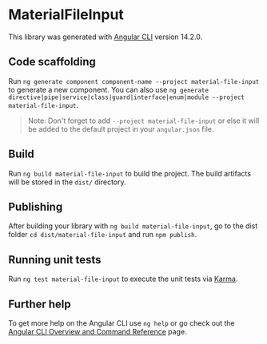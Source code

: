 # MaterialFileInput

This library was generated with [Angular CLI](https://github.com/angular/angular-cli) version 14.2.0.

## Code scaffolding

Run `ng generate component component-name --project material-file-input` to generate a new component. You can also use `ng generate directive|pipe|service|class|guard|interface|enum|module --project material-file-input`.
> Note: Don't forget to add `--project material-file-input` or else it will be added to the default project in your `angular.json` file. 

## Build

Run `ng build material-file-input` to build the project. The build artifacts will be stored in the `dist/` directory.

## Publishing

After building your library with `ng build material-file-input`, go to the dist folder `cd dist/material-file-input` and run `npm publish`.

## Running unit tests

Run `ng test material-file-input` to execute the unit tests via [Karma](https://karma-runner.github.io).

## Further help

To get more help on the Angular CLI use `ng help` or go check out the [Angular CLI Overview and Command Reference](https://angular.io/cli) page.

